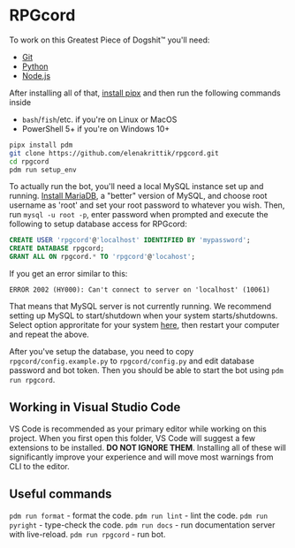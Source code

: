 # RPGcord

To work on this Greatest Piece of Dogshit:tm: you'll need:

- [Git](https://git-scm.com/downloads)
- [Python](https://www.python.org/downloads)
- [Node.js](https://nodejs.org/en/download/current)

After installing all of that, [install pipx](https://pypa.github.io/pipx/installation/) and then run the following
commands inside
- `bash`/`fish`/etc. if you're on Linux or MacOS
- PowerShell 5+ if you're on Windows 10+

```sh
pipx install pdm
git clone https://github.com/elenakrittik/rpgcord.git
cd rpgcord
pdm run setup_env
```

To actually run the bot, you'll need a local MySQL instance set up and running.
[Install MariaDB](https://mariadb.org/download/?t=mariadb&p=mariadb&r=11.0.3),
a "better" version of MySQL, and choose root username as 'root' and set your
root password to whatever you wish. Then, run `mysql -u root -p`, enter password
when prompted and execute the following to setup database access for RPGcord:

```sql
CREATE USER 'rpgcord'@'localhost' IDENTIFIED BY 'mypassword';
CREATE DATABASE rpgcord;
GRANT ALL ON rpgcord.* TO 'rpgcord'@'locahost';
```

If you get an error similar to this:

```
ERROR 2002 (HY000): Can't connect to server on 'localhost' (10061)
```

That means that MySQL server is not currently running. We recommend setting up
MySQL to start/shutdown when your system starts/shutdowns. Select option
approritate for your system [here](https://dev.mysql.com/doc/refman/8.0/en/automatic-start.html), then restart your computer and repeat the above.

After you've setup the database, you need to copy `rpgcord/config.example.py` to `rpgcord/config.py` and edit database password and bot token. Then you should be able to start the bot using `pdm run rpgcord`.

## Working in Visual Studio Code

VS Code is recommended as your primary editor while working on this
project. When you first open this folder, VS Code will suggest a few
extensions to be installed. **DO NOT IGNORE THEM**. Installing all of
these will significantly improve your experience and will move most
warnings from CLI to the editor.

## Useful commands

`pdm run format` - format the code.
`pdm run lint` - lint the code.
`pdm run pyright` - type-check the code.
`pdm run docs` - run documentation server with live-reload.
`pdm run rpgcord` - run bot.
